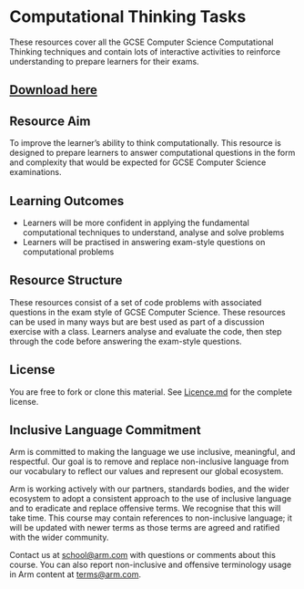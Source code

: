 # Computational Thinking Tasks
These resources cover all the GCSE Computer Science Computational Thinking techniques and contain lots of interactive activities to reinforce understanding to prepare learners for their exams.


## [Download here](https://github.com/arm-university/Computational_Thinking/archive/refs/heads/main.zip)

## Resource Aim
To improve the learner’s ability to think computationally. This resource is designed to prepare learners to answer computational questions in the form and complexity that would be expected for GCSE Computer Science examinations.

## Learning Outcomes
- Learners will be more confident in applying the fundamental computational techniques to understand, analyse and solve problems
- Learners will be practised in answering exam-style questions on computational problems

## Resource Structure
These resources consist of a set of code problems with associated questions in the exam style of GCSE Computer Science. These resources can be used in many ways but are best used as part of a discussion exercise with a class. Learners analyse and evaluate the code, then step through the code before answering the exam-style questions. 

## License
You are free to fork or clone this material. See [Licence.md](https://github.com/arm-university/Computational_Thinking/blob/main/Licence.md) for the complete license.

## Inclusive Language Commitment
Arm is committed to making the language we use inclusive, meaningful, and respectful. Our goal is to remove and replace non-inclusive language from our vocabulary to reflect our values and represent our global ecosystem.

Arm is working actively with our partners, standards bodies, and the wider ecosystem to adopt a consistent approach to the use of inclusive language and to eradicate and replace offensive terms. We recognise that this will take time. This course may contain references to non-inclusive language; it will be updated with newer terms as those terms are agreed and ratified with the wider community.

Contact us at school@arm.com with questions or comments about this course. You can also report non-inclusive and offensive terminology usage in Arm content at terms@arm.com.
